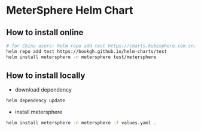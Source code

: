 # MeterSphere Helm Chart

## How to install online

```bash
# for China users: helm repo add test https://charts.kubesphere.com.cn/test
helm repo add test https://bookgh.github.io/helm-charts/test
helm install metersphere -n metersphere test/metersphere
```

## How to install locally

- download dependency

```bash
helm dependency update
```

- install metersphere

```bash
helm install metersphere -n metersphere -f values.yaml .
```
